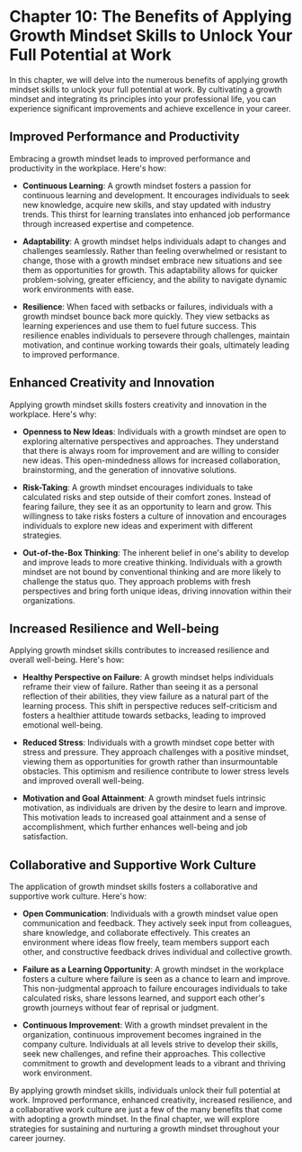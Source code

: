 Chapter 10: The Benefits of Applying Growth Mindset Skills to Unlock Your Full Potential at Work
================================================================================================

In this chapter, we will delve into the numerous benefits of applying growth mindset skills to unlock your full potential at work. By cultivating a growth mindset and integrating its principles into your professional life, you can experience significant improvements and achieve excellence in your career.

Improved Performance and Productivity
-------------------------------------

Embracing a growth mindset leads to improved performance and productivity in the workplace. Here's how:

* **Continuous Learning**: A growth mindset fosters a passion for continuous learning and development. It encourages individuals to seek new knowledge, acquire new skills, and stay updated with industry trends. This thirst for learning translates into enhanced job performance through increased expertise and competence.

* **Adaptability**: A growth mindset helps individuals adapt to changes and challenges seamlessly. Rather than feeling overwhelmed or resistant to change, those with a growth mindset embrace new situations and see them as opportunities for growth. This adaptability allows for quicker problem-solving, greater efficiency, and the ability to navigate dynamic work environments with ease.

* **Resilience**: When faced with setbacks or failures, individuals with a growth mindset bounce back more quickly. They view setbacks as learning experiences and use them to fuel future success. This resilience enables individuals to persevere through challenges, maintain motivation, and continue working towards their goals, ultimately leading to improved performance.

Enhanced Creativity and Innovation
----------------------------------

Applying growth mindset skills fosters creativity and innovation in the workplace. Here's why:

* **Openness to New Ideas**: Individuals with a growth mindset are open to exploring alternative perspectives and approaches. They understand that there is always room for improvement and are willing to consider new ideas. This open-mindedness allows for increased collaboration, brainstorming, and the generation of innovative solutions.

* **Risk-Taking**: A growth mindset encourages individuals to take calculated risks and step outside of their comfort zones. Instead of fearing failure, they see it as an opportunity to learn and grow. This willingness to take risks fosters a culture of innovation and encourages individuals to explore new ideas and experiment with different strategies.

* **Out-of-the-Box Thinking**: The inherent belief in one's ability to develop and improve leads to more creative thinking. Individuals with a growth mindset are not bound by conventional thinking and are more likely to challenge the status quo. They approach problems with fresh perspectives and bring forth unique ideas, driving innovation within their organizations.

Increased Resilience and Well-being
-----------------------------------

Applying growth mindset skills contributes to increased resilience and overall well-being. Here's how:

* **Healthy Perspective on Failure**: A growth mindset helps individuals reframe their view of failure. Rather than seeing it as a personal reflection of their abilities, they view failure as a natural part of the learning process. This shift in perspective reduces self-criticism and fosters a healthier attitude towards setbacks, leading to improved emotional well-being.

* **Reduced Stress**: Individuals with a growth mindset cope better with stress and pressure. They approach challenges with a positive mindset, viewing them as opportunities for growth rather than insurmountable obstacles. This optimism and resilience contribute to lower stress levels and improved overall well-being.

* **Motivation and Goal Attainment**: A growth mindset fuels intrinsic motivation, as individuals are driven by the desire to learn and improve. This motivation leads to increased goal attainment and a sense of accomplishment, which further enhances well-being and job satisfaction.

Collaborative and Supportive Work Culture
-----------------------------------------

The application of growth mindset skills fosters a collaborative and supportive work culture. Here's how:

* **Open Communication**: Individuals with a growth mindset value open communication and feedback. They actively seek input from colleagues, share knowledge, and collaborate effectively. This creates an environment where ideas flow freely, team members support each other, and constructive feedback drives individual and collective growth.

* **Failure as a Learning Opportunity**: A growth mindset in the workplace fosters a culture where failure is seen as a chance to learn and improve. This non-judgmental approach to failure encourages individuals to take calculated risks, share lessons learned, and support each other's growth journeys without fear of reprisal or judgment.

* **Continuous Improvement**: With a growth mindset prevalent in the organization, continuous improvement becomes ingrained in the company culture. Individuals at all levels strive to develop their skills, seek new challenges, and refine their approaches. This collective commitment to growth and development leads to a vibrant and thriving work environment.

By applying growth mindset skills, individuals unlock their full potential at work. Improved performance, enhanced creativity, increased resilience, and a collaborative work culture are just a few of the many benefits that come with adopting a growth mindset. In the final chapter, we will explore strategies for sustaining and nurturing a growth mindset throughout your career journey.
